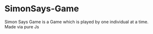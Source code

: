 # SimonSays-Game
Simon Says Game is a Game which is played by one individual at a time. Made via pure Js
